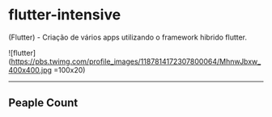 # flutter-intensive
(Flutter) - Criação de vários apps utilizando o framework hibrido flutter.

![flutter](https://pbs.twimg.com/profile_images/1187814172307800064/MhnwJbxw_400x400.jpg =100x20)

<hr/>

## Peaple Count
